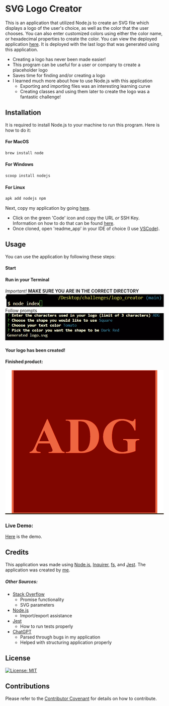 # SVG Logo Creator

This is an application that utilized Node.js to create an SVG file which displays a logo of the user's choice, as well as the color that the user chooses. You can also enter customized colors using either the color name, or hexadecimal properties to create the color. You can view the deployed application [here](https://dsatpm.github.io/logo_creator). It is deployed with the last logo that was generated using this application.

-   Creating a logo has never been made easier!
-   This program can be useful for a user or company to create a placeholder logo
-   Saves time for finding and/or creating a logo
-   I learned much more about how to use Node.js with this application
    -   Exporting and importing files was an interesting learning curve
    -   Creating classes and using them later to create the logo was a fantastic challenge!


## Installation

It is required to install Node.js to your machine to run this program. Here is how to do it:

#### For MacOS

```bash
brew install node
```

#### For Windows

```bash
scoop install nodejs
```

#### For Linux

```bash
apk add nodejs npm
```

Next, copy my application by going [here](https://github.com/dsatpm/logo_creator).

-   Click on the green 'Code' icon and copy the URL _or_ SSH Key. Information on how to do that can be found [here](https://docs.github.com/en/repositories/creating-and-managing-repositories/cloning-a-repository).
-   Once cloned, open 'readme_app' in your IDE of choice (I use [VSCode](https://code.visualstudio.com/)).


## Usage

You can use the application by following these steps:

#### Start

#### Run in your Terminal

_Important!_ **MAKE SURE YOU ARE IN THE CORRECT DIRECTORY**
![demo](./public/images/demo1.png)
Follow prompts
![demo](./public/images/demo2.png)
#### Your logo has been created!

#### Finished product:
![demo](./public/images/demo3.png)

### Live Demo:
[Here](https://drive.google.com/file/d/1n576b_oTPsJy7pzm8paIMHzRXsY0SQmZ/view?usp=sharing) is the demo.


## Credits

This application was made using [Node.js](https://nodejs.org/en), [Inquirer](https://www.npmjs.com/package/inquirer), [fs](https://nodejs.org/api/fs.html#fswritefilefile-data-options-callback), and [Jest](https://jestjs.io/docs/getting-started). The application was created by [me](https://github.com/dsatpm).
##### Other Sources:

- [Stack Overflow](https://stackoverflow.com/)
  - Promise functionality
  - SVG parameters
- [Node.js](https://nodejs.org/en)
  - Import/export assistance
- [Jest](https://jestjs.io/docs)
  - How to run tests properly
- [ChatGPT](https://chat.openai.com/)
  - Parsed through bugs in my application
  - Helped with structuring application properly


## License

[![License: MIT](https://img.shields.io/badge/License-MIT-yellow.svg)](https://opensource.org/licenses/MIT)


## Contributions

Please refer to the [Contributor Covenant](https://www.contributor-covenant.org/) for details on how to contribute.


